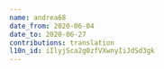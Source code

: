 ```yaml
---
name: andrea68
date_from: 2020-06-04
date_to: 2020-06-27
contributions: translation
l10n_id: iIlyjSca2g0zfVXwnyIiJdSd3gk
---
```


